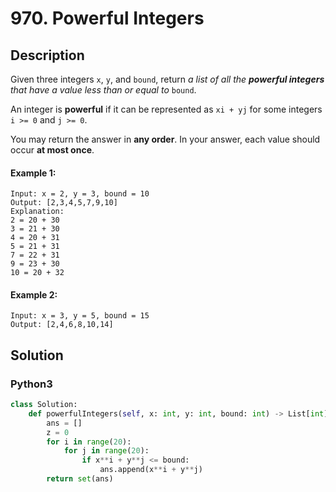 # 970. Powerful Integers

## Description
Given three integers `x`, `y`, and `bound`, return *a list of all the **powerful integers** that have a value less than or equal to* `bound`.

An integer is **powerful** if it can be represented as `xi + yj` for some integers `i >= 0` and `j >= 0`.

You may return the answer in **any order**. In your answer, each value should occur **at most once**.

#### Example 1:
```
Input: x = 2, y = 3, bound = 10
Output: [2,3,4,5,7,9,10]
Explanation:
2 = 20 + 30
3 = 21 + 30
4 = 20 + 31
5 = 21 + 31
7 = 22 + 31
9 = 23 + 30
10 = 20 + 32
```

#### Example 2:
```
Input: x = 3, y = 5, bound = 15
Output: [2,4,6,8,10,14]
```


## Solution

### Python3
```python
class Solution:
    def powerfulIntegers(self, x: int, y: int, bound: int) -> List[int]:
        ans = []
        z = 0
        for i in range(20):
            for j in range(20):
                if x**i + y**j <= bound:
                    ans.append(x**i + y**j)
        return set(ans)
```
